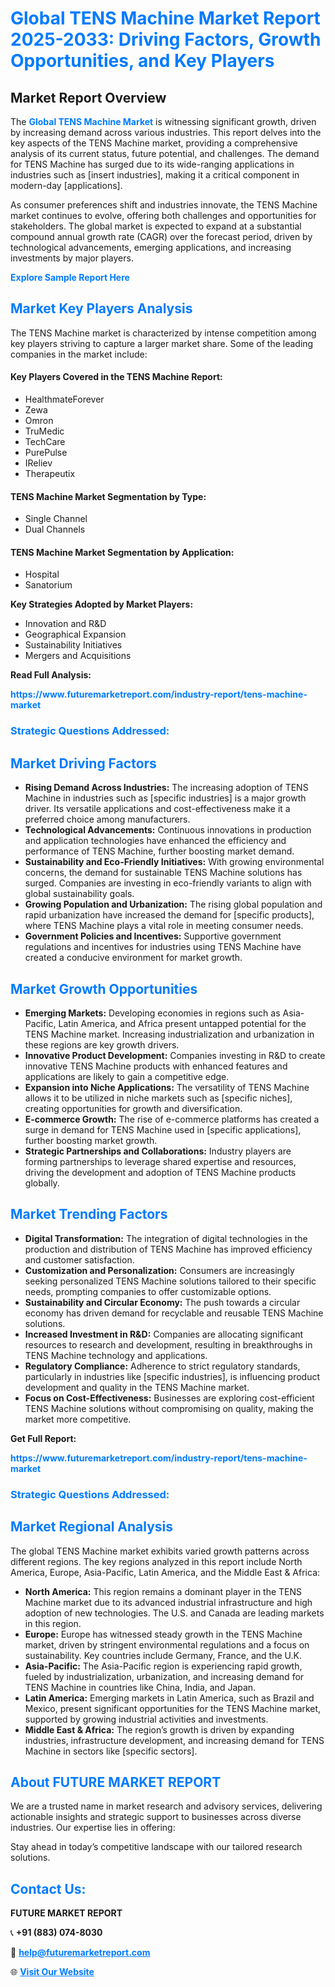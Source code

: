 <h1 style="color: #007BFF;">Global TENS Machine Market Report 2025-2033: Driving Factors, Growth Opportunities, and Key Players</h1>

<section id="overview">
<h2>Market Report Overview</h2>
<p>The <a href="https://www.futuremarketreport.com/industry-report/tens-machine-market" style="color: #007BFF; text-decoration: none;"><strong>Global TENS Machine Market</strong></a> is witnessing significant growth, driven by increasing demand across various industries. This report delves into the key aspects of the TENS Machine market, providing a comprehensive analysis of its current status, future potential, and challenges. The demand for TENS Machine has surged due to its wide-ranging applications in industries such as [insert industries], making it a critical component in modern-day [applications].</p>
<p>As consumer preferences shift and industries innovate, the TENS Machine market continues to evolve, offering both challenges and opportunities for stakeholders. The global market is expected to expand at a substantial compound annual growth rate (CAGR) over the forecast period, driven by technological advancements, emerging applications, and increasing investments by major players.</p>
</section>

<section id="overview">
<p><a href="https://www.futuremarketreport.com/request-sample/reportId=104486" style="color: #007BFF; text-decoration: none;"><strong>Explore Sample Report Here</strong></a></p>
</section>

<section id="key-players">
<h2 style="color: #007BFF;">Market Key Players Analysis</h2>
<p>The TENS Machine market is characterized by intense competition among key players striving to capture a larger market share. Some of the leading companies in the market include:</p>
<h4>Key Players Covered in the TENS Machine Report:</h4>
<ul><li>HealthmateForever</li><li>Zewa</li><li>Omron</li><li>TruMedic</li><li>TechCare</li><li>PurePulse</li><li>IReliev</li><li>Therapeutix</li></ul>
<h4>TENS Machine Market Segmentation by Type:</h4>
<ul><li>Single Channel</li><li>Dual Channels</li></ul>

<h4>TENS Machine Market Segmentation by Application:</h4>
<ul><li>Hospital</li><li>Sanatorium</li></ul>
<p><strong>Key Strategies Adopted by Market Players:</strong></p>
<ul>
<li>Innovation and R&D</li>
<li>Geographical Expansion</li>
<li>Sustainability Initiatives</li>
<li>Mergers and Acquisitions</li>
</ul>
</section>

<section>
<p><strong>Read Full Analysis: </strong></p><a href="https://www.futuremarketreport.com/industry-report/tens-machine-market" style="color: #007BFF; text-decoration: none;"><strong>https://www.futuremarketreport.com/industry-report/tens-machine-market</strong></a>
<h3 style="color: #007BFF;">Strategic Questions Addressed:</h3>
</section>

<section id="driving-factors">
<h2 style="color: #007BFF;">Market Driving Factors</h2>
<ul>
<li><strong>Rising Demand Across Industries:</strong> The increasing adoption of TENS Machine in industries such as [specific industries] is a major growth driver. Its versatile applications and cost-effectiveness make it a preferred choice among manufacturers.</li>
<li><strong>Technological Advancements:</strong> Continuous innovations in production and application technologies have enhanced the efficiency and performance of TENS Machine, further boosting market demand.</li>
<li><strong>Sustainability and Eco-Friendly Initiatives:</strong> With growing environmental concerns, the demand for sustainable TENS Machine solutions has surged. Companies are investing in eco-friendly variants to align with global sustainability goals.</li>
<li><strong>Growing Population and Urbanization:</strong> The rising global population and rapid urbanization have increased the demand for [specific products], where TENS Machine plays a vital role in meeting consumer needs.</li>
<li><strong>Government Policies and Incentives:</strong> Supportive government regulations and incentives for industries using TENS Machine have created a conducive environment for market growth.</li>
</ul>
</section>

<section id="growth-opportunities">
<h2 style="color: #007BFF;">Market Growth Opportunities</h2>
<ul>
<li><strong>Emerging Markets:</strong> Developing economies in regions such as Asia-Pacific, Latin America, and Africa present untapped potential for the TENS Machine market. Increasing industrialization and urbanization in these regions are key growth drivers.</li>
<li><strong>Innovative Product Development:</strong> Companies investing in R&D to create innovative TENS Machine products with enhanced features and applications are likely to gain a competitive edge.</li>
<li><strong>Expansion into Niche Applications:</strong> The versatility of TENS Machine allows it to be utilized in niche markets such as [specific niches], creating opportunities for growth and diversification.</li>
<li><strong>E-commerce Growth:</strong> The rise of e-commerce platforms has created a surge in demand for TENS Machine used in [specific applications], further boosting market growth.</li>
<li><strong>Strategic Partnerships and Collaborations:</strong> Industry players are forming partnerships to leverage shared expertise and resources, driving the development and adoption of TENS Machine products globally.</li>
</ul>
</section>

<section id="trending-factors">
<h2 style="color: #007BFF;">Market Trending Factors</h2>
<ul>
<li><strong>Digital Transformation:</strong> The integration of digital technologies in the production and distribution of TENS Machine has improved efficiency and customer satisfaction.</li>
<li><strong>Customization and Personalization:</strong> Consumers are increasingly seeking personalized TENS Machine solutions tailored to their specific needs, prompting companies to offer customizable options.</li>
<li><strong>Sustainability and Circular Economy:</strong> The push towards a circular economy has driven demand for recyclable and reusable TENS Machine solutions.</li>
<li><strong>Increased Investment in R&D:</strong> Companies are allocating significant resources to research and development, resulting in breakthroughs in TENS Machine technology and applications.</li>
<li><strong>Regulatory Compliance:</strong> Adherence to strict regulatory standards, particularly in industries like [specific industries], is influencing product development and quality in the TENS Machine market.</li>
<li><strong>Focus on Cost-Effectiveness:</strong> Businesses are exploring cost-efficient TENS Machine solutions without compromising on quality, making the market more competitive.</li>
</ul>
</section>

<section>
<p><strong>Get Full Report: </strong></p><a href="https://www.futuremarketreport.com/industry-report/tens-machine-market" style="color: #007BFF; text-decoration: none;"><strong>https://www.futuremarketreport.com/industry-report/tens-machine-market</strong></a>
<h3 style="color: #007BFF;">Strategic Questions Addressed:</h3>
</section>


<section id="regional-analysis">
<h2 style="color: #007BFF;">Market Regional Analysis</h2>
<p>The global TENS Machine market exhibits varied growth patterns across different regions. The key regions analyzed in this report include North America, Europe, Asia-Pacific, Latin America, and the Middle East & Africa:</p>
<ul>
<li><strong>North America:</strong> This region remains a dominant player in the TENS Machine market due to its advanced industrial infrastructure and high adoption of new technologies. The U.S. and Canada are leading markets in this region.</li>
<li><strong>Europe:</strong> Europe has witnessed steady growth in the TENS Machine market, driven by stringent environmental regulations and a focus on sustainability. Key countries include Germany, France, and the U.K.</li>
<li><strong>Asia-Pacific:</strong> The Asia-Pacific region is experiencing rapid growth, fueled by industrialization, urbanization, and increasing demand for TENS Machine in countries like China, India, and Japan.</li>
<li><strong>Latin America:</strong> Emerging markets in Latin America, such as Brazil and Mexico, present significant opportunities for the TENS Machine market, supported by growing industrial activities and investments.</li>
<li><strong>Middle East & Africa:</strong> The region’s growth is driven by expanding industries, infrastructure development, and increasing demand for TENS Machine in sectors like [specific sectors].</li>
</ul>
</section>

<footer>
<h2 style="color: #007BFF;">About FUTURE MARKET REPORT</h2>
<p>We are a trusted name in market research and advisory services, delivering actionable insights and strategic support to businesses across diverse industries. Our expertise lies in offering:</p>

<p>Stay ahead in today’s competitive landscape with our tailored research solutions.</p>

<h2 style="color: #007BFF;">Contact Us:</h2>
<p><strong>FUTURE MARKET REPORT</strong></p>
<p>📞 <strong>+91 (883) 074-8030</strong></p>
<p>📧 <strong><a href="mailto:help@futuremarketreport.com" style="color: #007BFF;">help@futuremarketreport.com</a></strong></p>
<p>🌐 <strong><a href="https://www.futuremarketreport.com/" style="color: #007BFF;">Visit Our Website</a></strong></p>
</footer>